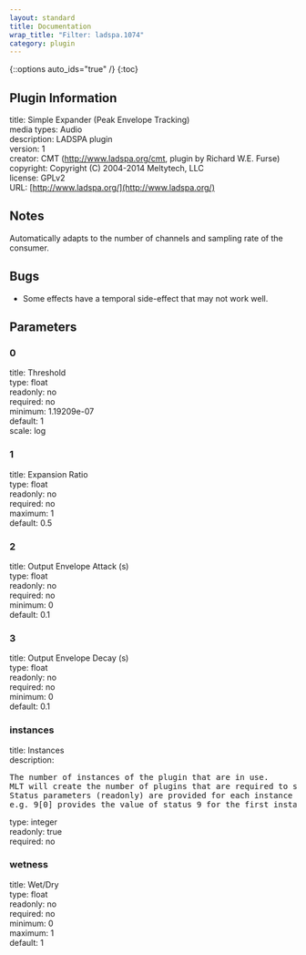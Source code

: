 ```yaml
---
layout: standard
title: Documentation
wrap_title: "Filter: ladspa.1074"
category: plugin
---
```

{::options auto_ids="true" /}
{:toc}

## Plugin Information

title: Simple Expander (Peak Envelope Tracking)  
media types:
Audio  
description: LADSPA plugin  
version: 1  
creator: CMT (http://www.ladspa.org/cmt, plugin by Richard W.E. Furse)  
copyright: Copyright (C) 2004-2014 Meltytech, LLC  
license: GPLv2  
URL: [http://www.ladspa.org/](http://www.ladspa.org/)  

## Notes

Automatically adapts to the number of channels and sampling rate of the consumer.
## Bugs

* Some effects have a temporal side-effect that may not work well.

## Parameters

### 0

title: Threshold    
type: float  
readonly: no  
required: no  
minimum: 1.19209e-07  
default: 1  
scale: log  

### 1

title: Expansion Ratio    
type: float  
readonly: no  
required: no  
maximum: 1  
default: 0.5  

### 2

title: Output Envelope Attack (s)    
type: float  
readonly: no  
required: no  
minimum: 0  
default: 0.1  

### 3

title: Output Envelope Decay (s)    
type: float  
readonly: no  
required: no  
minimum: 0  
default: 0.1  

### instances

title: Instances    
description:
<pre>
The number of instances of the plugin that are in use.
MLT will create the number of plugins that are required to support the number of audio channels.
Status parameters (readonly) are provided for each instance and are accessed by specifying the instance number after the identifier (starting at zero).
e.g. 9[0] provides the value of status 9 for the first instance.
</pre>
type: integer  
readonly: true  
required: no  

### wetness

title: Wet/Dry    
type: float  
readonly: no  
required: no  
minimum: 0  
maximum: 1  
default: 1  

